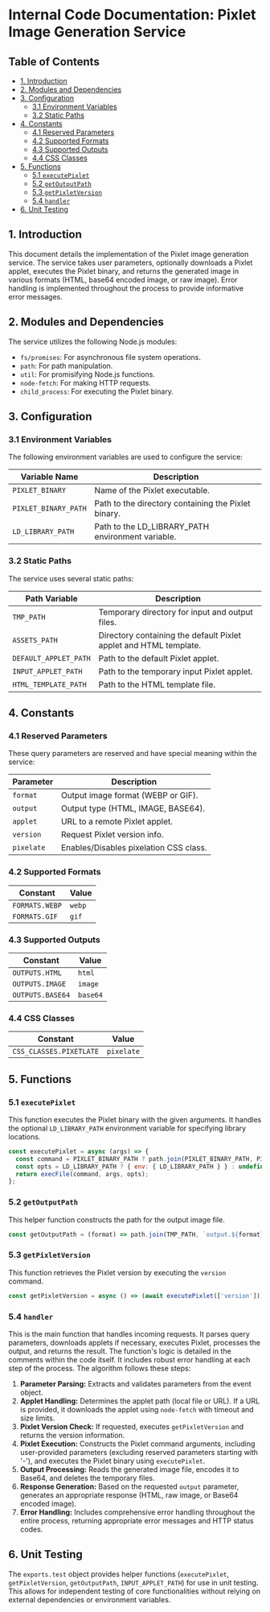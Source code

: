 # Internal Code Documentation: Pixlet Image Generation Service

## Table of Contents

* [1. Introduction](#1-introduction)
* [2. Modules and Dependencies](#2-modules-and-dependencies)
* [3. Configuration](#3-configuration)
    * [3.1 Environment Variables](#31-environment-variables)
    * [3.2 Static Paths](#32-static-paths)
* [4. Constants](#4-constants)
    * [4.1 Reserved Parameters](#41-reserved-parameters)
    * [4.2 Supported Formats](#42-supported-formats)
    * [4.3 Supported Outputs](#43-supported-outputs)
    * [4.4 CSS Classes](#44-css-classes)
* [5. Functions](#5-functions)
    * [5.1 `executePixlet`](#51-executepixlet)
    * [5.2 `getOutputPath`](#52-getoutputpath)
    * [5.3 `getPixletVersion`](#53-getpixletversion)
    * [5.4 `handler`](#54-handler)
* [6. Unit Testing](#6-unit-testing)


## 1. Introduction

This document details the implementation of the Pixlet image generation service.  The service takes user parameters, optionally downloads a Pixlet applet, executes the Pixlet binary, and returns the generated image in various formats (HTML, base64 encoded image, or raw image).  Error handling is implemented throughout the process to provide informative error messages.


## 2. Modules and Dependencies

The service utilizes the following Node.js modules:

* `fs/promises`: For asynchronous file system operations.
* `path`: For path manipulation.
* `util`: For promisifying Node.js functions.
* `node-fetch`: For making HTTP requests.
* `child_process`: For executing the Pixlet binary.


## 3. Configuration

### 3.1 Environment Variables

The following environment variables are used to configure the service:

| Variable Name        | Description                                      |
|-----------------------|--------------------------------------------------|
| `PIXLET_BINARY`       | Name of the Pixlet executable.                   |
| `PIXLET_BINARY_PATH` | Path to the directory containing the Pixlet binary. |
| `LD_LIBRARY_PATH`    | Path to the LD_LIBRARY_PATH environment variable. |


### 3.2 Static Paths

The service uses several static paths:

| Path Variable        | Description                                   |
|-----------------------|-----------------------------------------------|
| `TMP_PATH`            | Temporary directory for input and output files. |
| `ASSETS_PATH`         | Directory containing the default Pixlet applet and HTML template. |
| `DEFAULT_APPLET_PATH` | Path to the default Pixlet applet.           |
| `INPUT_APPLET_PATH`  | Path to the temporary input Pixlet applet.    |
| `HTML_TEMPLATE_PATH` | Path to the HTML template file.              |


## 4. Constants

### 4.1 Reserved Parameters

These query parameters are reserved and have special meaning within the service:

| Parameter | Description                     |
|-----------|---------------------------------|
| `format`  | Output image format (WEBP or GIF). |
| `output`  | Output type (HTML, IMAGE, BASE64).|
| `applet`  | URL to a remote Pixlet applet.   |
| `version` | Request Pixlet version info.    |
| `pixelate`| Enables/Disables pixelation CSS class.  |

### 4.2 Supported Formats

| Constant     | Value   |
|--------------|---------|
| `FORMATS.WEBP` | `webp`   |
| `FORMATS.GIF`  | `gif`    |


### 4.3 Supported Outputs

| Constant      | Value    |
|---------------|----------|
| `OUTPUTS.HTML`  | `html`   |
| `OUTPUTS.IMAGE` | `image`  |
| `OUTPUTS.BASE64` | `base64` |


### 4.4 CSS Classes

| Constant       | Value          |
|----------------|-----------------|
| `CSS_CLASSES.PIXETLATE` | `pixelate`      |


## 5. Functions

### 5.1 `executePixlet`

This function executes the Pixlet binary with the given arguments.  It handles the optional `LD_LIBRARY_PATH` environment variable for specifying library locations.

```javascript
const executePixlet = async (args) => {
  const command = PIXLET_BINARY_PATH ? path.join(PIXLET_BINARY_PATH, PIXLET_BINARY) : PIXLET_BINARY;
  const opts = LD_LIBRARY_PATH ? { env: { LD_LIBRARY_PATH } } : undefined;
  return execFile(command, args, opts);
};
```

### 5.2 `getOutputPath`

This helper function constructs the path for the output image file.

```javascript
const getOutputPath = (format) => path.join(TMP_PATH, `output.${format}`);
```

### 5.3 `getPixletVersion`

This function retrieves the Pixlet version by executing the `version` command.

```javascript
const getPixletVersion = async () => (await executePixlet(['version'])).stdout;
```

### 5.4 `handler`

This is the main function that handles incoming requests.  It parses query parameters, downloads applets if necessary, executes Pixlet, processes the output, and returns the result.  The function's logic is detailed in the comments within the code itself.  It includes robust error handling at each step of the process.  The algorithm follows these steps:


1. **Parameter Parsing:** Extracts and validates parameters from the event object.
2. **Applet Handling:**  Determines the applet path (local file or URL).  If a URL is provided, it downloads the applet using `node-fetch` with timeout and size limits.
3. **Pixlet Version Check:** If requested, executes `getPixletVersion` and returns the version information.
4. **Pixlet Execution:** Constructs the Pixlet command arguments, including user-provided parameters (excluding reserved parameters starting with '-'), and executes the Pixlet binary using `executePixlet`.
5. **Output Processing:** Reads the generated image file, encodes it to Base64, and deletes the temporary files.
6. **Response Generation:** Based on the requested `output` parameter, generates an appropriate response (HTML, raw image, or Base64 encoded image).
7. **Error Handling:** Includes comprehensive error handling throughout the entire process, returning appropriate error messages and HTTP status codes.


## 6. Unit Testing

The `exports.test` object provides helper functions (`executePixlet`, `getPixletVersion`, `getOutputPath`, `INPUT_APPLET_PATH`) for use in unit testing.  This allows for independent testing of core functionalities without relying on external dependencies or environment variables.
